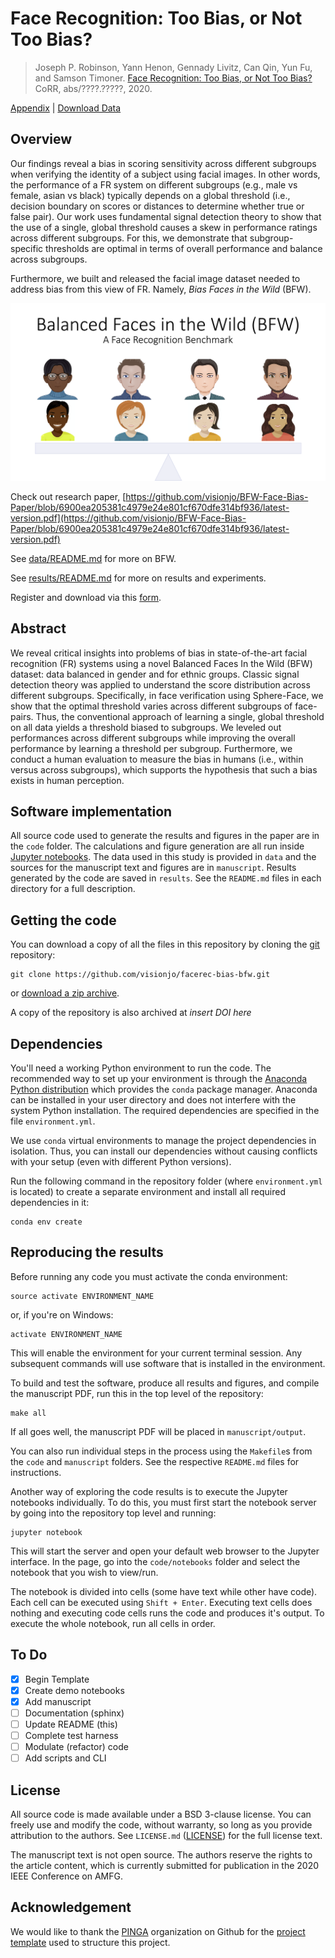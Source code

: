 # Face Recognition: Too Bias, or Not Too Bias?


<div>
<blockquote>
         Joseph P. Robinson, Yann Henon, Gennady Livitz, Can Qin, Yun Fu, and Samson Timoner.
         <a href="papers/tpami-final.pdf"> Face Recognition: Too Bias, or Not Too Bias?</a> CoRR, abs/????.?????, 2020.
</blockquote>
</div>
<div>
    <div>
      <a href="papers/pami-appendix.pdf"> Appendix</a>  | 
      <a href="https://northeastern-my.sharepoint.com/:u:/g/personal/robinson_jo_northeastern_edu/EY2_oZ3xCspJrGLms8nOy-cBjKJO_Azd7XemctvusWp1vw?e=TLBmhm">Download Data</a> 
     </div>
    <div style="display: none;" id="robinsonfacebias2020">
      <pre class="bibtex">@article{robinson:facebias:2020,
      author        = "Joseph Robinson and Yann Henon and Gennady Livitz and Can Qin and Yun Fu and Samson Timoner",
      title         = "Face Recognition: Too Bias, or Not Too Bias?",
      journal       = "CoRR",
      year          = "2020",
      volume        = "abs/????.?????",
      url           = "http://arxiv.org/abs/????.?????",
      archiveprefix = "arXiv",
      eprint        = "????.?????",
      timestamp     = "Wed, 29 May 2019 11:27:50 +0200",
      biburl        = "https://dblp.org/rec/bib/journals/corr/abs-????-?????",
      bibsource     = "dblp computer science bibliography, https://dblp.org"
      }
    </pre>
  </div>

## Overview
Our findings reveal a bias in scoring sensitivity across different subgroups when verifying the identity of a subject
using facial images. In other words, the performance of a FR system on different subgroups (e.g., male vs female,
asian vs black) typically depends on a global threshold (i.e., decision boundary on scores or distances to determine
whether true or false pair). Our work uses fundamental signal detection theory to show that the use of a single,
global threshold causes a skew in performance ratings across different subgroups. For this, we demonstrate that
subgroup-specific thresholds are optimal in terms of overall performance and balance across subgroups.

Furthermore, we built and released the facial image dataset needed to address bias from this view of FR. Namely, *Bias Faces in the Wild* (BFW).

<img src="docs/bfw-teaser-image.png" alt="teaser" width="600"/>


Check out research paper, [https://github.com/visionjo/BFW-Face-Bias-Paper/blob/6900ea205381c4979e24e801cf670dfe314bf936/latest-version.pdf](https://github.com/visionjo/BFW-Face-Bias-Paper/blob/6900ea205381c4979e24e801cf670dfe314bf936/latest-version.pdf)

See [data/README.md](data/README.md) for more on BFW.

See [results/README.md](results/README.md) for more on results and experiments.

Register and download via this [form](https://forms.office.com/Pages/ResponsePage.aspx?id=gcLuqKOqrk2sm5o5i5IV57dX0R2T-YhEje_JmPbemGlUOTVZTkhPVElCSkRFMlZaOEVDSkJYWjk5Uy4u).

## Abstract

We reveal critical insights into problems of bias in state-of-the-art facial recognition (FR) systems using a novel 
Balanced Faces In the Wild (BFW) dataset: data balanced in gender and for ethnic groups. Classic signal detection theory 
was applied to understand the score distribution across different subgroups. Specifically, in face verification using 
Sphere-Face, we show that the optimal threshold varies across different subgroups of face-pairs. Thus, the conventional 
approach of learning a single, global threshold on all data yields a threshold biased to subgroups. We leveled out 
performances across different subgroups while improving the overall performance by learning a threshold per subgroup. 
Furthermore, we conduct a human evaluation to measure the bias in humans (i.e., within versus across subgroups), which 
supports the hypothesis that such a bias exists in human perception.

## Software implementation
All source code used to generate the results and figures in the paper are in
the `code` folder.
The calculations and figure generation are all run inside
[Jupyter notebooks](http://jupyter.org/).
The data used in this study is provided in `data` and the sources for the
manuscript text and figures are in `manuscript`.
Results generated by the code are saved in `results`.
See the `README.md` files in each directory for a full description.


## Getting the code

You can download a copy of all the files in this repository by cloning the
[git](https://git-scm.com/) repository:

    git clone https://github.com/visionjo/facerec-bias-bfw.git

or [download a zip archive](https://github.com/visionjo/facerec-bias-bfw/archive/master.zip).

A copy of the repository is also archived at *insert DOI here*


## Dependencies

You'll need a working Python environment to run the code.
The recommended way to set up your environment is through the
[Anaconda Python distribution](https://www.anaconda.com/download/) which
provides the `conda` package manager.
Anaconda can be installed in your user directory and does not interfere with
the system Python installation.
The required dependencies are specified in the file `environment.yml`.

We use `conda` virtual environments to manage the project dependencies in
isolation.
Thus, you can install our dependencies without causing conflicts with your
setup (even with different Python versions).

Run the following command in the repository folder (where `environment.yml`
is located) to create a separate environment and install all required
dependencies in it:

    conda env create


## Reproducing the results

Before running any code you must activate the conda environment:

    source activate ENVIRONMENT_NAME

or, if you're on Windows:

    activate ENVIRONMENT_NAME

This will enable the environment for your current terminal session.
Any subsequent commands will use software that is installed in the environment.

To build and test the software, produce all results and figures, and compile
the manuscript PDF, run this in the top level of the repository:

    make all

If all goes well, the manuscript PDF will be placed in `manuscript/output`.

You can also run individual steps in the process using the `Makefile`s from the
`code` and `manuscript` folders. See the respective `README.md` files for
instructions.

Another way of exploring the code results is to execute the Jupyter notebooks
individually.
To do this, you must first start the notebook server by going into the
repository top level and running:

    jupyter notebook

This will start the server and open your default web browser to the Jupyter
interface. In the page, go into the `code/notebooks` folder and select the
notebook that you wish to view/run.

The notebook is divided into cells (some have text while other have code).
Each cell can be executed using `Shift + Enter`.
Executing text cells does nothing and executing code cells runs the code
and produces it's output.
To execute the whole notebook, run all cells in order.

## To Do
- [x] Begin Template
- [x] Create demo notebooks
- [x] Add manuscript
- [ ] Documentation (sphinx)
- [ ] Update README (this)
- [ ] Complete test harness
- [ ] Modulate (refactor) code
- [ ] Add scripts and CLI

## License

All source code is made available under a BSD 3-clause license. You can freely
use and modify the code, without warranty, so long as you provide attribution
to the authors. See `LICENSE.md` ([LICENSE](LICENSE.md)) for the full license text.

The manuscript text is not open source. The authors reserve the rights to the
article content, which is currently submitted for publication in the
2020 IEEE Conference on AMFG.

## Acknowledgement
We would like to thank the [PINGA](https://github.com/pinga-lab?type=source) organization on Github for the
 [project template](https://github.com/pinga-lab/paper-template) used to structure this project.
